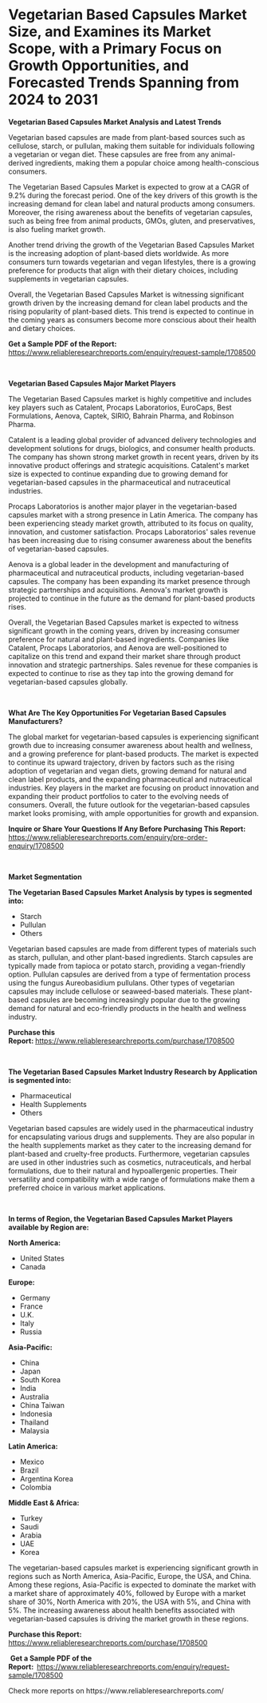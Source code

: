 <p><h1>Vegetarian Based Capsules Market Size, and Examines its Market Scope, with a Primary Focus on Growth Opportunities, and Forecasted Trends Spanning from 2024 to 2031</h1></p><p><strong>Vegetarian Based Capsules Market Analysis and Latest Trends</strong></p>
<p><p>Vegetarian based capsules are made from plant-based sources such as cellulose, starch, or pullulan, making them suitable for individuals following a vegetarian or vegan diet. These capsules are free from any animal-derived ingredients, making them a popular choice among health-conscious consumers.</p><p>The Vegetarian Based Capsules Market is expected to grow at a CAGR of 9.2% during the forecast period. One of the key drivers of this growth is the increasing demand for clean label and natural products among consumers. Moreover, the rising awareness about the benefits of vegetarian capsules, such as being free from animal products, GMOs, gluten, and preservatives, is also fueling market growth.</p><p>Another trend driving the growth of the Vegetarian Based Capsules Market is the increasing adoption of plant-based diets worldwide. As more consumers turn towards vegetarian and vegan lifestyles, there is a growing preference for products that align with their dietary choices, including supplements in vegetarian capsules.</p><p>Overall, the Vegetarian Based Capsules Market is witnessing significant growth driven by the increasing demand for clean label products and the rising popularity of plant-based diets. This trend is expected to continue in the coming years as consumers become more conscious about their health and dietary choices.</p></p>
<p><strong>Get a Sample PDF of the Report:&nbsp;</strong> <a href="https://www.reliableresearchreports.com/enquiry/request-sample/1708500">https://www.reliableresearchreports.com/enquiry/request-sample/1708500</a></p>
<p>&nbsp;</p>
<p><strong>Vegetarian Based Capsules Major Market Players</strong></p>
<p><p>The Vegetarian Based Capsules market is highly competitive and includes key players such as Catalent, Procaps Laboratorios, EuroCaps, Best Formulations, Aenova, Captek, SIRIO, Bahrain Pharma, and Robinson Pharma. </p><p>Catalent is a leading global provider of advanced delivery technologies and development solutions for drugs, biologics, and consumer health products. The company has shown strong market growth in recent years, driven by its innovative product offerings and strategic acquisitions. Catalent's market size is expected to continue expanding due to growing demand for vegetarian-based capsules in the pharmaceutical and nutraceutical industries.</p><p>Procaps Laboratorios is another major player in the vegetarian-based capsules market with a strong presence in Latin America. The company has been experiencing steady market growth, attributed to its focus on quality, innovation, and customer satisfaction. Procaps Laboratorios' sales revenue has been increasing due to rising consumer awareness about the benefits of vegetarian-based capsules.</p><p>Aenova is a global leader in the development and manufacturing of pharmaceutical and nutraceutical products, including vegetarian-based capsules. The company has been expanding its market presence through strategic partnerships and acquisitions. Aenova's market growth is projected to continue in the future as the demand for plant-based products rises.</p><p>Overall, the Vegetarian Based Capsules market is expected to witness significant growth in the coming years, driven by increasing consumer preference for natural and plant-based ingredients. Companies like Catalent, Procaps Laboratorios, and Aenova are well-positioned to capitalize on this trend and expand their market share through product innovation and strategic partnerships. Sales revenue for these companies is expected to continue to rise as they tap into the growing demand for vegetarian-based capsules globally.</p></p>
<p>&nbsp;</p>
<p><strong>What Are The Key Opportunities For Vegetarian Based Capsules Manufacturers?</strong></p>
<p><p>The global market for vegetarian-based capsules is experiencing significant growth due to increasing consumer awareness about health and wellness, and a growing preference for plant-based products. The market is expected to continue its upward trajectory, driven by factors such as the rising adoption of vegetarian and vegan diets, growing demand for natural and clean label products, and the expanding pharmaceutical and nutraceutical industries. Key players in the market are focusing on product innovation and expanding their product portfolios to cater to the evolving needs of consumers. Overall, the future outlook for the vegetarian-based capsules market looks promising, with ample opportunities for growth and expansion.</p></p>
<p><strong>Inquire or Share Your Questions If Any Before Purchasing This Report:</strong> <a href="https://www.reliableresearchreports.com/enquiry/pre-order-enquiry/1708500">https://www.reliableresearchreports.com/enquiry/pre-order-enquiry/1708500</a></p>
<p>&nbsp;</p>
<p><strong>Market Segmentation</strong></p>
<p><strong>The Vegetarian Based Capsules Market Analysis by types is segmented into:</strong></p>
<p><ul><li>Starch</li><li>Pullulan</li><li>Others</li></ul></p>
<p><p>Vegetarian based capsules are made from different types of materials such as starch, pullulan, and other plant-based ingredients. Starch capsules are typically made from tapioca or potato starch, providing a vegan-friendly option. Pullulan capsules are derived from a type of fermentation process using the fungus Aureobasidium pullulans. Other types of vegetarian capsules may include cellulose or seaweed-based materials. These plant-based capsules are becoming increasingly popular due to the growing demand for natural and eco-friendly products in the health and wellness industry.</p></p>
<p><strong>Purchase this Report:&nbsp;</strong><a href="https://www.reliableresearchreports.com/purchase/1708500">https://www.reliableresearchreports.com/purchase/1708500</a></p>
<p>&nbsp;</p>
<p><strong>The Vegetarian Based Capsules Market Industry Research by Application is segmented into:</strong></p>
<p><ul><li>Pharmaceutical</li><li>Health Supplements</li><li>Others</li></ul></p>
<p><p>Vegetarian based capsules are widely used in the pharmaceutical industry for encapsulating various drugs and supplements. They are also popular in the health supplements market as they cater to the increasing demand for plant-based and cruelty-free products. Furthermore, vegetarian capsules are used in other industries such as cosmetics, nutraceuticals, and herbal formulations, due to their natural and hypoallergenic properties. Their versatility and compatibility with a wide range of formulations make them a preferred choice in various market applications.</p></p>
<p>&nbsp;</p>
<p><strong>In terms of Region, the Vegetarian Based Capsules Market Players available by Region are:</strong></p>
<p>
    <p> <strong> North America: </strong>
        <ul>
            <li>United States</li>
            <li>Canada</li>
        </ul>
        </p> 
    <p> <strong> Europe: </strong>
        <ul>
            <li>Germany</li>
            <li>France</li>
            <li>U.K.</li>
            <li>Italy</li>
            <li>Russia</li>
        </ul>
        </p> 
    <p> <strong> Asia-Pacific: </strong>
        <ul>
            <li>China</li>
            <li>Japan</li>
            <li>South Korea</li>
            <li>India</li>
            <li>Australia</li>
            <li>China Taiwan</li>
            <li>Indonesia</li>
            <li>Thailand</li>
            <li>Malaysia</li>
        </ul>
        </p> 
    <p> <strong> Latin America: </strong>
        <ul>
            <li>Mexico</li>
            <li>Brazil</li>
            <li>Argentina Korea</li>
            <li>Colombia</li>
        </ul>
        </p> 
    <p> <strong> Middle East & Africa: </strong>
        <ul>
            <li>Turkey</li>
            <li>Saudi</li>
            <li>Arabia</li>
            <li>UAE</li>
            <li>Korea</li>
        </ul>
    </p>
    </p>
<p><p>The vegetarian-based capsules market is experiencing significant growth in regions such as North America, Asia-Pacific, Europe, the USA, and China. Among these regions, Asia-Pacific is expected to dominate the market with a market share of approximately 40%, followed by Europe with a market share of 30%, North America with 20%, the USA with 5%, and China with 5%. The increasing awareness about health benefits associated with vegetarian-based capsules is driving the market growth in these regions.</p></p>
<p><strong>Purchase this Report: </strong><a href="https://www.reliableresearchreports.com/purchase/1708500">https://www.reliableresearchreports.com/purchase/1708500</a></p>
<p>&nbsp;<strong>Get a Sample PDF of the Report:&nbsp;&nbsp;</strong><a href="https://www.reliableresearchreports.com/enquiry/request-sample/1708500">https://www.reliableresearchreports.com/enquiry/request-sample/1708500</a></p>
<p><strong></strong></p>
<p>Check more reports on https://www.reliableresearchreports.com/</p>